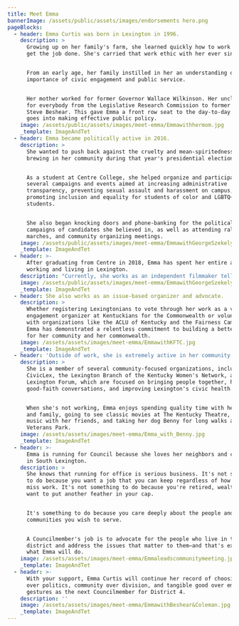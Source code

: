 ```yaml
---
title: Meet Emma
bannerImage: /assets/public/assets/images/endorsements hero.png
pageBlocks:
  - header: Emma Curtis was born in Lexington in 1996.
    description: >
      Growing up on her family's farm, she learned quickly how to work hard and
      get the job done. She's carried that work ethic with her ever since.


      From an early age, her family instilled in her an understanding of the
      importance of civic engagement and public service.


      Her mother worked for former Governor Wallace Wilkinson. Her uncle worked
      for everybody from the Legislative Research Commission to former Governor
      Steve Beshear. This gave Emma a front row seat to the day-to-day work that
      goes into making effective public policy.
    image: /assets/public/assets/images/meet-emma/Emmawithhermom.jpg
    _template: ImageAndTet
  - header: Emma became politically active in 2016.
    description: >
      She wanted to push back against the cruelty and mean-spiritedness she saw
      brewing in her community during that year's presidential election.


      As a student at Centre College, she helped organize and participated in
      several campaigns and events aimed at increasing administrative
      transparency, preventing sexual assault and harassment on campus, and
      promoting inclusion and equality for students of color and LGBTQ+
      students.


      She also began knocking doors and phone-banking for the political
      campaigns of candidates she believed in, as well as attending rallies,
      marches, and community organizing meetings.
    image: /assets/public/assets/images/meet-emma/EmmawithGeorgeSzekely.jpg
    _template: ImageAndTet
  - header: >-
      After graduating from Centre in 2018, Emma has spent her entire adult life
      working and living in Lexington.
    description: "Currently, she works as an independent filmmaker telling the stories of the remarkable people that make Lexington so special. Her most recent film,\_There Is No Answer: A Film About George Szekely, will be airing on KET this year.\n"
    image: /assets/public/assets/images/meet-emma/EmmawithGeorgeSzekely.jpg
    _template: ImageAndTet
  - header: She also works as an issue-based organizer and advocate.
    description: >
      Whether registering Lexingtonians to vote through her work as a voter
      engagement organizer at Kentuckians for the Commonwealth or volunteering
      with organizations like the ACLU of Kentucky and the Fairness Campaign,
      Emma has demonstrated a relentless commitment to building a better future
      for her community and her commonwealth.
    image: /assets/assets/images/meet-emma/EmmawithKFTC.jpg
    _template: ImageAndTet
  - header: 'Outside of work, she is extremely active in her community.'
    description: >
      She is a member of several community-focused organizations, including
      CivicLex, the Lexington Branch of the Kentucky Women's Network, and the
      Lexington Forum, which are focused on bringing people together, having
      good-faith conversations, and improving Lexington's civic health.


      When she's not working, Emma enjoys spending quality time with her partner
      and family, going to see classic movies at The Kentucky Theatre, playing
      music with her friends, and taking her dog Benny for long walks at
      Veterans Park.
    image: /assets/assets/images/meet-emma/Emma_with_Benny.jpg
    _template: ImageAndTet
  - header: >-
      Emma is running for Council because she loves her neighbors and community
      in South Lexington.
    description: >
      She knows that running for office is serious business. It's not something
      to do because you want a job that you can keep regardless of how often you
      miss work. It's not something to do because you're retired, wealthy, and
      want to put another feather in your cap.


      It's something to do because you care deeply about the people and
      communities you wish to serve.


      A Councilmember's job is to advocate for the people who live in their
      district and address the issues that matter to them—and that's exactly
      what Emma will do.
    image: /assets/assets/images/meet-emma/Emmaleadscommunitymeeting.jpg
    _template: ImageAndTet
  - header: >-
      With your support, Emma Curtis will continue her record of choosing people
      over politics, community over division, and tangible good over empty
      gestures as the next Councilmember for District 4.
    description: ''
    image: /assets/assets/images/meet-emma/EmmawithBeshear&Coleman.jpg
    _template: ImageAndTet
---
```


